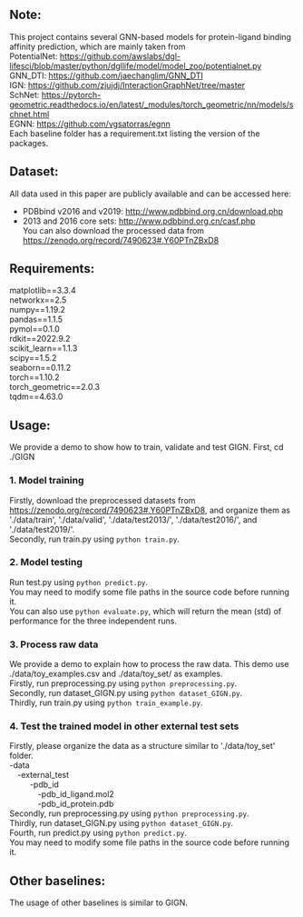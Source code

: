 ## Note:
This project contains several GNN-based models for protein-ligand binding affinity prediction, which are mainly taken from  
PotentialNet: https://github.com/awslabs/dgl-lifesci/blob/master/python/dgllife/model/model_zoo/potentialnet.py                                  
GNN_DTI: https://github.com/jaechanglim/GNN_DTI  
IGN: https://github.com/zjujdj/InteractionGraphNet/tree/master  
SchNet: https://pytorch-geometric.readthedocs.io/en/latest/_modules/torch_geometric/nn/models/schnet.html  
EGNN: https://github.com/vgsatorras/egnn  
Each baseline folder has a requirement.txt listing the version of the packages.  

## Dataset:
All data used in this paper are publicly available and can be accessed here:  
- PDBbind v2016 and v2019: http://www.pdbbind.org.cn/download.php  
- 2013 and 2016 core sets: http://www.pdbbind.org.cn/casf.php  
You can also download the processed data from https://zenodo.org/record/7490623#.Y60PTnZBxD8

## Requirements:
matplotlib==3.3.4  
networkx==2.5  
numpy==1.19.2  
pandas==1.1.5  
pymol==0.1.0  
rdkit==2022.9.2  
scikit_learn==1.1.3  
scipy==1.5.2  
seaborn==0.11.2  
torch==1.10.2  
torch_geometric==2.0.3  
tqdm==4.63.0  

## Usage:
We provide a demo to show how to train, validate and test GIGN. First, cd ./GIGN
### 1. Model training
Firstly, download the preprocessed datasets from https://zenodo.org/record/7490623#.Y60PTnZBxD8, and organize them as './data/train', './data/valid', './data/test2013/', './data/test2016/', and  './data/test2019/'.  
Secondly, run train.py using `python train.py`.  

### 2. Model testing
Run test.py using `python predict.py`.  
You may need to modify some file paths in the source code before running it.  
You can also use `python evaluate.py`, which will return the mean (std) of performance for the three independent runs.

### 3. Process raw data
We provide a demo to explain how to process the raw data. This demo use ./data/toy_examples.csv and ./data/toy_set/ as examples.  
Firstly, run preprocessing.py using `python preprocessing.py`.    
Secondly, run dataset_GIGN.py using `python dataset_GIGN.py`.  
Thirdly, run train.py using `python train_example.py`.    

### 4. Test the trained model in other external test sets
Firstly, please organize the data as a structure similar to './data/toy_set' folder.  
-data  
&ensp;&ensp;-external_test  
&ensp; &ensp;&ensp;&ensp; -pdb_id  
&ensp; &ensp; &ensp;&ensp;&ensp;&ensp;-pdb_id_ligand.mol2  
&ensp; &ensp; &ensp;&ensp;&ensp;&ensp;-pdb_id_protein.pdb  
Secondly, run preprocessing.py using `python preprocessing.py`.  
Thirdly, run dataset_GIGN.py using `python dataset_GIGN.py`.  
Fourth, run predict.py using `python predict.py`.  
You may need to modify some file paths in the source code before running it.  

## Other baselines:
The usage of other baselines is similar to GIGN.
